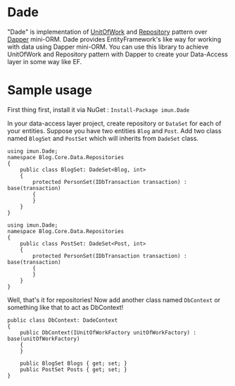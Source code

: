 # Dade
"Dade" is implementation of [UnitOfWork](https://www.martinfowler.com/eaaCatalog/unitOfWork.html) and 
[Repository](https://martinfowler.com/eaaCatalog/repository.html) pattern over [Dapper](https://github.com/StackExchange/Dapper) mini-ORM. 
Dade provides EntityFramework's like way for working with data using Dapper mini-ORM.
You can use this library to achieve UnitOfWork and Repository pattern with Dapper to create your Data-Access layer in some way like EF.

# Sample usage
First thing first, install it via NuGet :
```Install-Package imun.Dade```

 In your data-access layer project, create repository or `DataSet` for each of your entities. Suppose you have two entities `Blog` and `Post`. Add two class named `BlogSet` and `PostSet` which will inherits from `DadeSet` class.
```
using imun.Dade;
namespace Blog.Core.Data.Repositories
{
    public class BlogSet: DadeSet<Blog, int>
    {
        protected PersonSet(IDbTransaction transaction) : base(transaction)
        {
        }
    }
}
```
```
using imun.Dade;
namespace Blog.Core.Data.Repositories
{
    public class PostSet: DadeSet<Post, int>
    {
        protected PersonSet(IDbTransaction transaction) : base(transaction)
        {
        }
    }
}
```
Well, that's it for repositories! Now add another class named `DbContext` or something like that to act as DbContext!

```
public class DbContext: DadeContext
{
    public DbContext(IUnitOfWorkFactory unitOfWorkFactory) : base(unitOfWorkFactory)
    {
    }

    public BlogSet Blogs { get; set; }
    public PostSet Posts { get; set; }
}
```

